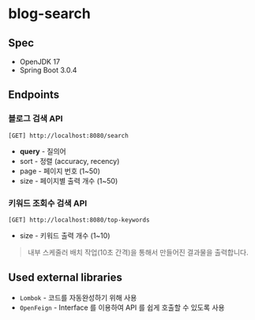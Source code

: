 # blog-search

## Spec

* OpenJDK 17
* Spring Boot 3.0.4

## Endpoints

### 블로그 검색 API

```
[GET] http://localhost:8080/search
```

* **query** - 질의어
* sort - 정렬 (accuracy, recency)
* page - 페이지 번호 (1~50)
* size - 페이지별 출력 개수 (1~50)

### 키워드 조회수 검색 API

```
[GET] http://localhost:8080/top-keywords
```

* size - 키워드 출력 개수 (1~10)

> 내부 스케줄러 배치 작업(10초 간격)을 통해서 만들어진 결과물을 출력합니다.

## Used external libraries

* `Lombok` - 코드를 자동완성하기 위해 사용
* `OpenFeign` - Interface 를 이용하여 API 를 쉽게 호출할 수 있도록 사용